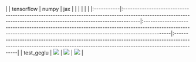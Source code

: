 |            | tensorflow                                                                                                                                                         | numpy                                                                                                                                                                  | jax                                                                                                                                                                    |
|            |                                                                                                                                                                    |                                                                                                                                                                        |                                                                                                                                                                        |
|:-----------|:-------------------------------------------------------------------------------------------------------------------------------------------------------------------|:-----------------------------------------------------------------------------------------------------------------------------------------------------------------------|:-----------------------------------------------------------------------------------------------------------------------------------------------------------------------|
| test_geglu | <a href="https://github.com/unifyai/ivy/actions/runs/3603814775" rel="noopener noreferrer" target="_blank"><img src=https://img.shields.io/badge/-failure-red></a> | <a href="https://github.com/unifyai/ivy/actions/runs/3603814775" rel="noopener noreferrer" target="_blank"><img src=https://img.shields.io/badge/-success-success></a> | <a href="https://github.com/unifyai/ivy/actions/runs/3603814775" rel="noopener noreferrer" target="_blank"><img src=https://img.shields.io/badge/-success-success></a> |